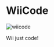 # WiiCode

![wiicode](https://github.com/WiiCodeOfficial/.github/assets/147950850/d29f9484-6d4a-43a9-855d-7b1abeb8f572)

Wii just code!
